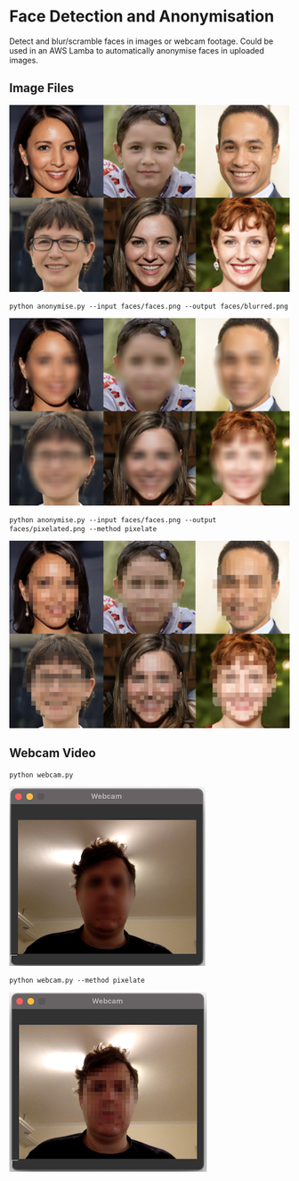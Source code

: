 # Face Detection and Anonymisation

Detect and blur/scramble faces in images or webcam footage. Could be used in an AWS Lamba to automatically anonymise faces in uploaded images.

## Image Files
![faces](https://github.com/memsb/FaceDetection/blob/main/faces/faces.png?raw=true)

```
python anonymise.py --input faces/faces.png --output faces/blurred.png
```

![blurred faces](https://github.com/memsb/FaceDetection/blob/main/faces/blurred.png?raw=true)

```
python anonymise.py --input faces/faces.png --output faces/pixelated.png --method pixelate
```

![pixelated faces](https://github.com/memsb/FaceDetection/blob/main/faces/pixelated.png?raw=true)

## Webcam Video
```
python webcam.py
```


![Blurred webcam image](https://github.com/memsb/FaceDetection/blob/main/faces/webcam_blurred.png?raw=true)
```
python webcam.py --method pixelate
```

![Pixelated webcam image](https://github.com/memsb/FaceDetection/blob/main/faces/webcam_pixelated.png?raw=true)



